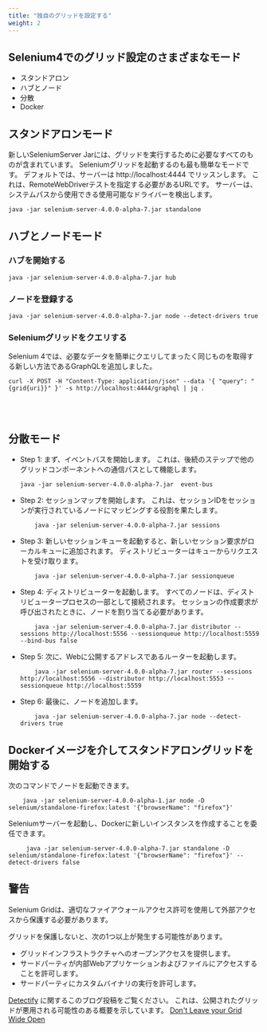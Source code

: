 ```yaml
---
title: "独自のグリッドを設定する"
weight: 2
---
```


## Selenium4でのグリッド設定のさまざまなモード
* スタンドアロン
* ハブとノード
* 分散
* Docker

## スタンドアロンモード
新しいSeleniumServer Jarには、グリッドを実行するために必要なすべてのものが含まれています。
Seleniumグリッドを起動するのも最も簡単なモードです。
デフォルトでは、サーバーは http://localhost:4444 でリッスンします。
これは、RemoteWebDriverテストを指定する必要があるURLです。
サーバーは、システムパスから使用できる使用可能なドライバーを検出します。

```shell
java -jar selenium-server-4.0.0-alpha-7.jar standalone
```

## ハブとノードモード

### ハブを開始する
```shell
java -jar selenium-server-4.0.0-alpha-7.jar hub
```

### ノードを登録する

```shell
java -jar selenium-server-4.0.0-alpha-7.jar node --detect-drivers true
```

### Seleniumグリッドをクエリする

Selenium 4では、必要なデータを簡単にクエリしてまったく同じものを取得する新しい方法であるGraphQLを追加しました。

```shell
curl -X POST -H "Content-Type: application/json" --data '{ "query": "{grid{uri}}" }' -s http://localhost:4444/graphql | jq .
```
<br><br>

## 分散モード

* Step 1: まず、イベントバスを開始します。
これは、後続のステップで他のグリッドコンポーネントへの通信パスとして機能します。

    ```shell
    java -jar selenium-server-4.0.0-alpha-7.jar  event-bus
    ```

* Step 2: セッションマップを開始します。
これは、セッションIDをセッションが実行されているノードにマッピングする役割を果たします。

    ```shell
        java -jar selenium-server-4.0.0-alpha-7.jar sessions
    ```

* Step 3: 新しいセッションキューを起動すると、新しいセッション要求がローカルキューに追加されます。
ディストリビューターはキューからリクエストを受け取ります。

    ```shell
        java -jar selenium-server-4.0.0-alpha-7.jar sessionqueue
    ```

* Step 4: ディストリビューターを起動します。
すべてのノードは、ディストリビュータープロセスの一部として接続されます。
セッションの作成要求が呼び出されたときに、ノードを割り当てる必要があります。

    ```shell
        java -jar selenium-server-4.0.0-alpha-7.jar distributor --sessions http://localhost:5556 --sessionqueue http://localhost:5559 --bind-bus false
    ```

* Step 5: 次に、Webに公開するアドレスであるルーターを起動します。

    ```shell
        java -jar selenium-server-4.0.0-alpha-7.jar router --sessions http://localhost:5556 --distributor http://localhost:5553 --sessionqueue http://localhost:5559
    ```

* Step 6: 最後に、ノードを追加します。

    ```shell
        java -jar selenium-server-4.0.0-alpha-7.jar node --detect-drivers true
    ```

## Dockerイメージを介してスタンドアロングリッドを開始する

  次のコマンドでノードを起動できます。

```shell
    java -jar selenium-server-4.0.0-alpha-1.jar node -D selenium/standalone-firefox:latest '{"browserName": "firefox"}'
```

  Seleniumサーバーを起動し、Dockerに新しいインスタンスを作成することを委任できます。

```shell
     java -jar selenium-server-4.0.0-alpha-7.jar standalone -D selenium/standalone-firefox:latest '{"browserName": "firefox"}' --detect-drivers false
```

## 警告

Selenium Gridは、適切なファイアウォールアクセス許可を使用して外部アクセスから保護する必要があります。

グリッドを保護しないと、次の1つ以上が発生する可能性があります。

* グリッドインフラストラクチャへのオープンアクセスを提供します。
* サードパーティが内部Webアプリケーションおよびファイルにアクセスすることを許可します。
* サードパーティにカスタムバイナリの実行を許可します。

[Detectify](//labs.detectify.com) に関するこのブログ投稿をご覧ください。
これは、公開されたグリッドが悪用される可能性のある概要を示しています。 [Don't Leave your Grid Wide Open](//labs.detectify.com/2017/10/06/guest-blog-dont-leave-your-grid-wide-open/)
